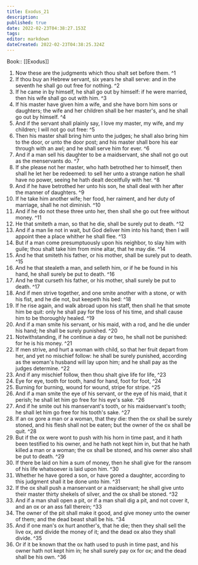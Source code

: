 ```yaml
---
title: Exodus_21
description: 
published: true
date: 2022-02-23T04:38:27.153Z
tags: 
editor: markdown
dateCreated: 2022-02-23T04:38:25.324Z
---
```


 Book:: [[Exodus]]
 1. Now these are the judgments which thou shalt set before them. ^1
 2. If thou buy an Hebrew servant, six years he shall serve: and in the seventh he shall go out free for nothing. ^2
 3. If he came in by himself, he shall go out by himself: if he were married, then his wife shall go out with him. ^3
 4. If his master have given him a wife, and she have born him sons or daughters; the wife and her children shall be her master's, and he shall go out by himself. ^4
 5. And if the servant shall plainly say, I love my master, my wife, and my children; I will not go out free: ^5
 6. Then his master shall bring him unto the judges; he shall also bring him to the door, or unto the door post; and his master shall bore his ear through with an awl; and he shall serve him for ever. ^6
 7. And if a man sell his daughter to be a maidservant, she shall not go out as the menservants do. ^7
 8. If she please not her master, who hath betrothed her to himself, then shall he let her be redeemed: to sell her unto a strange nation he shall have no power, seeing he hath dealt deceitfully with her. ^8
 9. And if he have betrothed her unto his son, he shall deal with her after the manner of daughters. ^9
 10. If he take him another wife; her food, her raiment, and her duty of marriage, shall he not diminish. ^10
 11. And if he do not these three unto her, then shall she go out free without money. ^11
 12. He that smiteth a man, so that he die, shall be surely put to death. ^12
 13. And if a man lie not in wait, but God deliver him into his hand; then I will appoint thee a place whither he shall flee. ^13
 14. But if a man come presumptuously upon his neighbor, to slay him with guile; thou shalt take him from mine altar, that he may die. ^14
 15. And he that smiteth his father, or his mother, shall be surely put to death. ^15
 16. And he that stealeth a man, and selleth him, or if he be found in his hand, he shall surely be put to death. ^16
 17. And he that curseth his father, or his mother, shall surely be put to death. ^17
 18. And if men strive together, and one smite another with a stone, or with his fist, and he die not, but keepeth his bed: ^18
 19. If he rise again, and walk abroad upon his staff, then shall he that smote him be quit: only he shall pay for the loss of his time, and shall cause him to be thoroughly healed. ^19
 20. And if a man smite his servant, or his maid, with a rod, and he die under his hand; he shall be surely punished. ^20
 21. Notwithstanding, if he continue a day or two, he shall not be punished: for he is his money. ^21
 22. If men strive, and hurt a woman with child, so that her fruit depart from her, and yet no mischief follow: he shall be surely punished, according as the woman's husband will lay upon him; and he shall pay as the judges determine. ^22
 23. And if any mischief follow, then thou shalt give life for life, ^23
 24. Eye for eye, tooth for tooth, hand for hand, foot for foot, ^24
 25. Burning for burning, wound for wound, stripe for stripe. ^25
 26. And if a man smite the eye of his servant, or the eye of his maid, that it perish; he shall let him go free for his eye's sake. ^26
 27. And if he smite out his manservant's tooth, or his maidservant's tooth; he shall let him go free for his tooth's sake. ^27
 28. If an ox gore a man or a woman, that they die: then the ox shall be surely stoned, and his flesh shall not be eaten; but the owner of the ox shall be quit. ^28
 29. But if the ox were wont to push with his horn in time past, and it hath been testified to his owner, and he hath not kept him in, but that he hath killed a man or a woman; the ox shall be stoned, and his owner also shall be put to death. ^29
 30. If there be laid on him a sum of money, then he shall give for the ransom of his life whatsoever is laid upon him. ^30
 31. Whether he have gored a son, or have gored a daughter, according to this judgment shall it be done unto him. ^31
 32. If the ox shall push a manservant or a maidservant; he shall give unto their master thirty shekels of silver, and the ox shall be stoned. ^32
 33. And if a man shall open a pit, or if a man shall dig a pit, and not cover it, and an ox or an ass fall therein; ^33
 34. The owner of the pit shall make it good, and give money unto the owner of them; and the dead beast shall be his. ^34
 35. And if one man's ox hurt another's, that he die; then they shall sell the live ox, and divide the money of it; and the dead ox also they shall divide. ^35
 36. Or if it be known that the ox hath used to push in time past, and his owner hath not kept him in; he shall surely pay ox for ox; and the dead shall be his own. ^36
